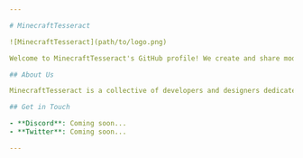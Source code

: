 ```yaml
---

# MinecraftTesseract

![MinecraftTesseract](path/to/logo.png)

Welcome to MinecraftTesseract's GitHub profile! We create and share mods, tools, and resources for Minecraft Bedrock Edition to enhance the Minecraft experience.

## About Us

MinecraftTesseract is a collective of developers and designers dedicated to modding Minecraft Bedrock Edition focused on (1.14.60.5) for now.

## Get in Touch

- **Discord**: Coming soon...
- **Twitter**: Coming soon...

---
```

